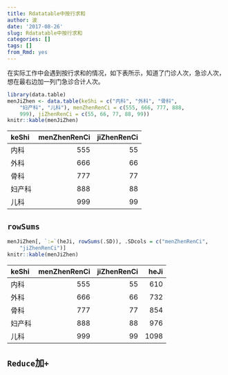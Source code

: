 ```yaml
---
title: Rdatatable中按行求和
author: 波
date: '2017-08-26'
slug: Rdatatable中按行求和
categories: []
tags: []
from_Rmd: yes
---
```


在实际工作中会遇到按行求和的情况，如下表所示，知道了门诊人次，急诊人次，想在最右边加一列门急诊合计人次。

```r
library(data.table)
menJiZhen <- data.table(keShi = c("内科", "外科", "骨科", 
    "妇产科", "儿科"), menZhenRenCi = c(555, 666, 777, 888, 
    999), jiZhenRenCi = c(55, 66, 77, 88, 99))
knitr::kable(menJiZhen)
```



|keShi  | menZhenRenCi| jiZhenRenCi|
|:------|------------:|-----------:|
|内科   |          555|          55|
|外科   |          666|          66|
|骨科   |          777|          77|
|妇产科 |          888|          88|
|儿科   |          999|          99|

## `rowSums`

```r
menJiZhen[, `:=`(heJi, rowSums(.SD)), .SDcols = c("menZhenRenCi", 
    "jiZhenRenCi")]
knitr::kable(menJiZhen)
```



|keShi  | menZhenRenCi| jiZhenRenCi| heJi|
|:------|------------:|-----------:|----:|
|内科   |          555|          55|  610|
|外科   |          666|          66|  732|
|骨科   |          777|          77|  854|
|妇产科 |          888|          88|  976|
|儿科   |          999|          99| 1098|



## `Reduce`加`+`
